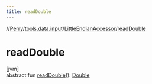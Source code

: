 ```yaml
---
title: readDouble
---
```

//[Perry](../../../index.html)/[tools.data.input](../index.html)/[LittleEndianAccessor](index.html)/[readDouble](read-double.html)



# readDouble



[jvm]\
abstract fun [readDouble](read-double.html)(): [Double](https://kotlinlang.org/api/latest/jvm/stdlib/kotlin/-double/index.html)




